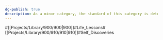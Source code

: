 ```yaml
---
dg-publish: true
description: As a minor category, the standard of this category is determined by the source from which I obtain information.
---
```

#[[Projects/Library/900/900\|900]]#Life_Lessons#[[Projects/Library/900/910/910\|910]]#Self_Discoveries